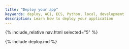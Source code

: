 ```yaml
---
title: "Deploy your app"
keywords: deploy, ACI, ECS, Python, local, development
description: Learn how to deploy your application
---
```


{% include_relative nav.html selected="5" %}

{% include deploy.md %}